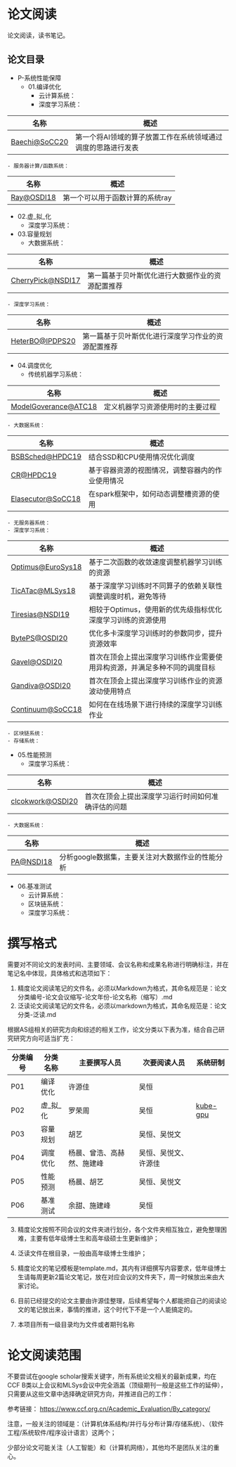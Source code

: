 # 论文阅读

论文阅读，读书笔记。

## 论文目录

- P-系统性能保障
  - 01.编译优化
    - 云计算系统：
    - 深度学习系统：

|  名称   |  概述   | 
|  ----   |  ----  | 
|  [Baechi@SoCC20](SoCC/P01-SoCC-2020-Baechi.md)    | 第一个将AI领域的算子放置工作在系统领域通过调度的思路进行发表|

    - 服务器计算/函数系统：

|  名称   |  概述   | 
|  ----   |  ----  | 
|  [Ray@OSDI18](OSDI/P01-OSDI-1028-ray.md)    | 第一个可以用于函数计算的系统ray|

  - 02.虚_拟_化
    - 深度学习系统：
  - 03.容量规划
    - 大数据系统：
  
|  名称   |  概述   | 
|  ----   |  ----  | 
|  [CherryPick@NSDI17](NSDI/P03-NSDI-2017-CherryPick.md)    | 第一篇基于贝叶斯优化进行大数据作业的资源配置推荐|

    - 深度学习系统：

|  名称   |  概述   | 
|  ----   |  ----  | 
|  [HeterBO@IPDPS20](IPDPS/P03-IPDPS-2020-HeterBO.md)    | 第一篇基于贝叶斯优化进行深度学习作业的资源配置推荐|


  - 04.调度优化
    - 传统机器学习系统：
  
|  名称   |  概述   | 
|  ----   |  ----  | 
|  [ModelGoverance@ATC18](ATC/P04-ATC-2018-MG.md)    | 定义机器学习资源使用时的主要过程|
  
    - 大数据系统：

|  名称   |  概述   | 
|  ----   |  ----  | 
|  [BSBSched@HPDC19](HPDC/P04-HPDC-2019-BSBSched.md)    | 结合SSD和CPU使用情况优化调度 |
|  [CR@HPDC19](HPDC/P04-HPDC-2019-CR.md)    | 基于容器资源的视图情况，调整容器内的作业使用情况 |
|  [Elasecutor@SoCC18](SoCC/P04-SoCC-2018-Elasecutor.md)    | 在spark框架中，如何动态调整槽资源的使用|

    - 无服务器系统：
    - 深度学习系统：

|  名称   |  概述   | 
|  ----   |  ----  | 
|  [Optimus@EuroSys18](EuroSys/P04-EuroSys-2018-Optimus.md)    | 基于二次函数的收敛速度调整机器学习训练的资源|
|  [TicATac@MLSys18](MLSys/R01-MLSys-2018-TICTAC.md)    | 基于深度学习训练时不同算子的依赖关联性调整调度时机，避免等待|
|  [Tiresias@NSDI19](NSDI/P04-NSDI-2019-Itresias.md)    | 相较于Optimus，使用新的优先级指标优化深度学习训练的资源使用|
|  [BytePS@OSDI20](OSDI/P04-OSDI-2020-bytePS.md)    | 优化多卡深度学习训练时的参数同步，提升资源效率|
|  [Gavel@OSDI20](OSDI/P04-OSDI-2020-gavel.md)    | 首次在顶会上提出深度学习训练作业需要使用异构资源，并满足多种不同的调度目标|
|  [Gandiva@OSDI20](OSDI/P04-OSDI-2818-Gandiva.md)    | 首次在顶会上提出深度学习训练作业的资源波动使用特点|
|  [Continuum@SoCC18](SoCC/P04-SoCC-2018-Continuum.md)    | 如何在在线场景下进行持续的深度学习训练作业|


    - 区块链系统：
    - 存储系统：
  - 05.性能预测
    - 深度学习系统：

|  名称   |  概述   | 
|  ----   |  ----  | 
|  [clcokwork@OSDI20](OSDI/P05-OSDI-2020-Clockwork.md)    | 首次在顶会上提出深度学习运行时间如何准确评估的问题|

    - 大数据系统：
|  名称   |  概述   | 
|  ----   |  ----  | 
|  [PA@NSDI18](NSDI/P03-NSDI-2018-PA.md)    | 分析google数据集，主要关注对大数据作业的性能分析|

  - 06.基准测试
    - 云计算系统：
    - 区块链系统：
    - 深度学习系统：
    

# 撰写格式

需要对不同论文的发表时间、主要领域、会议名称和成果名称进行明确标注，并在笔记名中体现，具体格式和选项如下：

1. 精度论文阅读笔记的文件名，必须以Markdown为格式，其命名规范是：论文分类编号-论文会议缩写-论文年份-论文名称（缩写）.md
2. 泛读论文阅读笔记的文件名，必须以markdown为格式，其命名规范是：论文分类-泛读.md

根据AS组相关的研究方向和综述的相关工作，论文分类以下表为准，结合自己研究研究方向可适当扩充：

|  分类编号   |  分类名称   | 主要撰写人员  | 次要阅读人员  | 系统研制 |
|  ----   |  ----  | ----  | ----  | ----  |
|  P01    | 编译优化  | 许源佳 | 吴恒 |      |
|  P02    | 虚_拟_化  | 罗荣周 | 吴恒 | [kube-gpu](https://github.com/kubesys/kube-gpu)       |
|  P03    | 容量规划  | 胡艺   | 吴恒、吴悦文 |         |
|  P04    | 调度优化  | 杨晨、曾浩、高赫然、施建峰 | 吴恒、吴悦文、许源佳 |        |
|  P05    | 性能预测  | 杨晨、胡艺 | 吴恒、吴悦文 |        |
|  P06    | 基准测试  | 余甜、施建峰| 吴恒 |        |


3. 精度论文按照不同会议的文件夹进行划分，各个文件夹相互独立，避免整理困难，主要有低年级博士生和高年级硕士生更新维护；
4. 泛读文件在根目录，一般由高年级博士生维护；

5. 精度论文的笔记模板是template.md，其内有详细撰写内容要求，低年级博士生请每周更新2篇论文笔记，放在对应会议的文件夹下，周一时候放出来由大家讨论。
6. 目前已经提交的论文主要由许源佳整理，后续希望每个人都能把自己的阅读论文的笔记放出来，事情的推进，这个时代下不是一个人能搞定的。
7. 本项目所有一级目录均为文件或者期刊名称

# 论文阅读范围

不要尝试在google scholar搜索关键字，所有系统论文相关的最新成果，均在CCF B类以上会议和MLSys会议中完全涵盖（顶级期刊一般是这些工作的延伸），只需要从这些文章中选择确定研究方向，并推进自己的工作：

参考链接： https://www.ccf.org.cn/Academic_Evaluation/By_category/

注意，一般关注的领域是：（计算机体系结构/并行与分布计算/存储系统）、（软件工程/系统软件/程序设计语言）这两个；

少部分论文可能关注（人工智能）和（计算机网络），其他均不是团队关注的重心。
